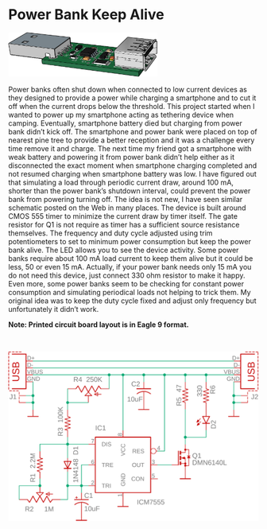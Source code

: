 Power Bank Keep Alive
==========================================
<p align="left"><img src="images/device.png" width="300"/></p>
<p>Power banks often shut down when connected to low current devices as they designed to provide a power while charging a smartphone and to cut it off when the current drops below the threshold. This project started when I wanted to power up my smartphone acting as tethering device when camping. Eventually, smartphone battery died but charging from power bank didn’t kick off. The smartphone and power bank were placed on top of nearest pine tree to provide a better reception and it was a challenge every time remove it and charge. The next time my friend got a smartphone with weak battery and powering it from power bank didn’t help either as it disconnected the exact moment when smartphone charging completed and not resumed charging when smartphone battery was low. I have figured out that simulating a load through periodic current draw, around 100 mA, shorter than the power bank’s shutdown interval, could prevent the power bank from powering turning off. The idea is not new, I have seen similar schematic posted on the Web in many places. The device is built around CMOS 555 timer to minimize the current draw by timer itself. The gate resistor for Q1 is not require as timer has a sufficient source resistance themselves. The frequency and duty cycle adjusted using trim potentiometers to set to minimum power consumption but keep the power bank alive. The LED allows you to see the device activity. Some power banks require about 100 mA load current to keep them alive but it could be less, 50 or even 15 mA. Actually, if your power bank needs only 15 mA you do not need this device, just connect 330 ohm resistor to make it happy. Even more, some power banks seem to be checking for constant power consumption and simulating periodical loads not helping to trick them. My original idea was to keep the duty cycle fixed and adjust only frequency but unfortunately it didn’t work.</p><p><b>Note: Printed circuit board layout is in Eagle 9 format.</b><p>
<p>&nbsp;</p>
<p align="left"><img src="images/schematic.png" width="700"/></p>
